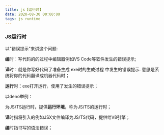```yaml
---
title: js【运行时】
date: 2020-08-30 00:00:00
tags: js runtime
---
```


### JS运行时

以"错误提示"来讲这个问题:

**编**时：写代码的的过程中编辑器例如VS Code等软件发生的错误提示;

**译**时：就是你写好代码了准备生成 exe时的生成过程 中发生的错误提示. 意思是系统将你的代码翻译成机器代码时；

**运行**时：exe打开运行，使用了发生的错误提示；



以deno举例：

为JS/TS运行时，提供**运行环境**，称为JS/TS的运行时；

**译**时指将引入的例如JSX文件编译为JS/TS代码，提供给V8引擎；

**编**时指书写的语法错误；

